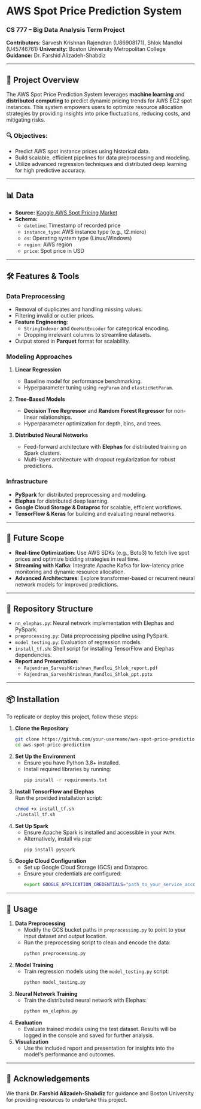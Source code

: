 # AWS Spot Price Prediction System

### CS 777 – Big Data Analysis Term Project  
**Contributors:** Sarvesh Krishnan Rajendran (U86908171), Shlok Mandloi (U45746761) 
**University:** Boston University Metropolitan College  
**Guidance:** Dr. Farshid Alizadeh-Shabdiz  

---

## 📘 Project Overview  
The AWS Spot Price Prediction System leverages **machine learning** and **distributed computing** to predict dynamic pricing trends for AWS EC2 spot instances. This system empowers users to optimize resource allocation strategies by providing insights into price fluctuations, reducing costs, and mitigating risks.

### 🔍 Objectives:  
- Predict AWS spot instance prices using historical data.
- Build scalable, efficient pipelines for data preprocessing and modeling.
- Utilize advanced regression techniques and distributed deep learning for high predictive accuracy.

---

## 📊 Data  
- **Source:** [Kaggle AWS Spot Pricing Market](https://www.kaggle.com/datasets/noqcks/aws-spot-pricing-market)  
- **Schema:**  
  - `datetime`: Timestamp of recorded price  
  - `instance_type`: AWS instance type (e.g., t2.micro)  
  - `os`: Operating system type (Linux/Windows)  
  - `region`: AWS region  
  - `price`: Spot price in USD  

---

## 🛠️ Features & Tools  

### **Data Preprocessing**  
- Removal of duplicates and handling missing values.  
- Filtering invalid or outlier prices.  
- **Feature Engineering**:  
  - `StringIndexer` and `OneHotEncoder` for categorical encoding.  
  - Dropping irrelevant columns to streamline datasets.  
- Output stored in **Parquet** format for scalability.

### **Modeling Approaches**  
1. **Linear Regression**  
   - Baseline model for performance benchmarking.  
   - Hyperparameter tuning using `regParam` and `elasticNetParam`.  

2. **Tree-Based Models**  
   - **Decision Tree Regressor** and **Random Forest Regressor** for non-linear relationships.  
   - Hyperparameter optimization for depth, bins, and trees.  

3. **Distributed Neural Networks**  
   - Feed-forward architecture with **Elephas** for distributed training on Spark clusters.  
   - Multi-layer architecture with dropout regularization for robust predictions.  

### **Infrastructure**   
- **PySpark** for distributed preprocessing and modeling.
- **Elephas** for distributed deep learning. 
- **Google Cloud Storage & Dataproc** for scalable, efficient workflows.  
- **TensorFlow & Keras** for building and evaluating neural networks.

---

## 🔮 Future Scope  
- **Real-time Optimization**: Use AWS SDKs (e.g., Boto3) to fetch live spot prices and optimize bidding strategies in real time.  
- **Streaming with Kafka**: Integrate Apache Kafka for low-latency price monitoring and dynamic resource allocation.  
- **Advanced Architectures**: Explore transformer-based or recurrent neural network models for improved predictions.

---

## 📂 Repository Structure  
- `nn_elephas.py`: Neural network implementation with Elephas and PySpark.  
- `preprocessing.py`: Data preprocessing pipeline using PySpark.  
- `model_testing.py`: Evaluation of regression models.  
- `install_tf.sh`: Shell script for installing TensorFlow and Elephas dependencies.  
- **Report and Presentation**:  
  - `Rajendran_SarveshKrishnan_Mandloi_Shlok_report.pdf`  
  - `Rajendran_SarveshKrishnan_Mandloi_Shlok_ppt.pptx`  

---

## 📦 Installation  
To replicate or deploy this project, follow these steps:  

1. **Clone the Repository**  
   ```bash
   git clone https://github.com/your-username/aws-spot-price-prediction.git
   cd aws-spot-price-prediction
   ```
2. **Set Up the Environment**  
   - Ensure you have Python 3.8+ installed.  
   - Install required libraries by running:  
     ```bash
     pip install -r requirements.txt
     ```  
3. **Install TensorFlow and Elephas**  
   Run the provided installation script:  
   ```bash
   chmod +x install_tf.sh
   ./install_tf.sh
   ```
4. **Set Up Spark**  
   - Ensure Apache Spark is installed and accessible in your `PATH`.  
   - Alternatively, install via `pip`:  
     ```bash
     pip install pyspark
     ```
5. **Google Cloud Configuration**  
   - Set up Google Cloud Storage (GCS) and Dataproc.  
   - Ensure your credentials are configured:  
     ```bash
     export GOOGLE_APPLICATION_CREDENTIALS="path_to_your_service_account_key.json"
     ```

---
     
## 🔧 Usage  
1. **Data Preprocessing**  
   - Modify the GCS bucket paths in `preprocessing.py` to point to your input dataset and output location.  
   - Run the preprocessing script to clean and encode the data:  
     ```bash
     python preprocessing.py
     ```
2. **Model Training**  
   - Train regression models using the `model_testing.py` script:  
     ```bash
     python model_testing.py
     ```  
3. **Neural Network Training**  
   - Train the distributed neural network with Elephas:  
     ```bash
     python nn_elephas.py
     ```  
4. **Evaluation**  
   - Evaluate trained models using the test dataset. Results will be logged in the console and saved for further analysis.
5. **Visualization**  
   - Use the included report and presentation for insights into the model's performance and outcomes.

---

## 🤝 Acknowledgements  
We thank **Dr. Farshid Alizadeh-Shabdiz** for guidance and Boston University for providing resources to undertake this project.
